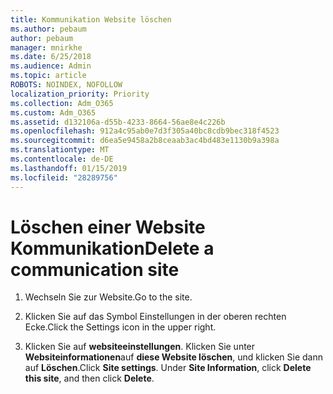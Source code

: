 ```yaml
---
title: Kommunikation Website löschen
ms.author: pebaum
author: pebaum
manager: mnirkhe
ms.date: 6/25/2018
ms.audience: Admin
ms.topic: article
ROBOTS: NOINDEX, NOFOLLOW
localization_priority: Priority
ms.collection: Adm_O365
ms.custom: Adm_O365
ms.assetid: d132106a-d55b-4233-8664-56ae8e4c226b
ms.openlocfilehash: 912a4c95ab0e7d3f305a40bc8cdb9bec318f4523
ms.sourcegitcommit: d6ea5e9458a2b8ceaab3ac4bd483e1130b9a398a
ms.translationtype: MT
ms.contentlocale: de-DE
ms.lasthandoff: 01/15/2019
ms.locfileid: "28289756"
---
```

# <a name="delete-a-communication-site"></a><span data-ttu-id="a1ead-102">Löschen einer Website Kommunikation</span><span class="sxs-lookup"><span data-stu-id="a1ead-102">Delete a communication site</span></span>

1. <span data-ttu-id="a1ead-103">Wechseln Sie zur Website.</span><span class="sxs-lookup"><span data-stu-id="a1ead-103">Go to the site.</span></span>
    
2. <span data-ttu-id="a1ead-104">Klicken Sie auf das Symbol Einstellungen in der oberen rechten Ecke.</span><span class="sxs-lookup"><span data-stu-id="a1ead-104">Click the Settings icon in the upper right.</span></span>
    
3. <span data-ttu-id="a1ead-p101">Klicken Sie auf **websiteeinstellungen**. Klicken Sie unter **Websiteinformationen**auf **diese Website löschen**, und klicken Sie dann auf **Löschen**.</span><span class="sxs-lookup"><span data-stu-id="a1ead-p101">Click **Site settings**. Under **Site Information**, click **Delete this site**, and then click **Delete**.</span></span>
    

